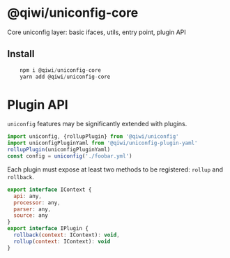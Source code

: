 # @qiwi/uniconfig-core

Core uniconfig layer: basic ifaces, utils, entry point, plugin API

## Install
```javascript
    npm i @qiwi/uniconfig-core
    yarn add @qiwi/uniconfig-core
```

# Plugin API
`uniconfig` features may be significantly extended with plugins.
```javascript
import uniconfig, {rollupPlugin} from '@qiwi/uniconfig'
import uniconfigPluginYaml from '@qiwi/uniconfig-plugin-yaml'    
rollupPlugin(uniconfigPluginYaml)
const config = uniconfig('./foobar.yml')    
```
Each plugin must expose at least two methods to be registered: `rollup` and `rollback`.
```javascript
export interface IContext {
  api: any,
  processor: any,
  parser: any,
  source: any
}
export interface IPlugin {
  rollback(context: IContext): void,
  rollup(context: IContext): void
}
``` 
